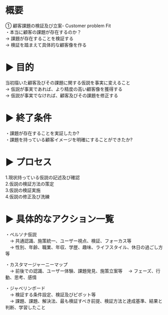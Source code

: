 # 概要
① 顧客課題の検証及び立案- Customer problem Fit<br>
・本当に顧客の課題が存在するのか？<br>
→ 課題が存在することを検証する<br>
→ 検証を踏まえて具体的な顧客像を作る<br>
 
# ▶︎ 目的<br>
当初描いた顧客及びその課題に関する仮説を事実に変えること<br>
→ 仮説が事実であれば、より精度の高い顧客像を獲得する<br>
→ 仮説が事実でなければ、顧客及びその課題を修正する<br>

# ▶︎ 終了条件<br>
・課題が存在することを実証したか? <br>
・課題を持っている顧客イメージを明確にすることができたか?<br>

# ▶︎ プロセス<br>
1.現状持っている仮説の記述及び確認<br>
2.仮説の検証方法の策定<br>
3.仮説の検証実施<br>
4.仮説の修正及び洗練<br>

# ▶︎ 具体的なアクション一覧<br>
・ペルソナ仮説<br>
　→ 共通認識、施策統一、ユーザー視点、検証、フォーカス等<br>
　→ 性別、年齢、職業、年収、学歴、趣味、ライフスタイル、休日の過ごし方等
 
・カスタマージャーニーマップ<br>
　→ 前後での認識、ユーザー体験、課題発見、施策立案等
　→ フェーズ、行動、思考、感情
 
・ジャベリンボード<br>
　→ 検証する条件設定、検証及びピボット等<br>
　→ 課題、課題、解決法、最も検証すべき前提、検証方法と達成基準、結果と判断、学習したこと
